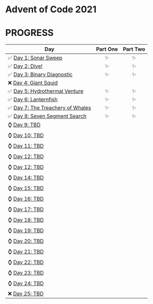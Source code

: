 # Advent of Code 2021
# PROGRESS
| Day  | Part One | Part Two | 
|---|:---:|:---:|
| ✅  [Day 1: Sonar Sweep](Day1)| ✨ | ✨ |
| ✅  [Day 2: Dive!](Day2)| ✨ | ✨ |
| ✅  [Day 3: Binary Diagnostic](Day3)| ✨ | ✨ |
| ❌  [Day 4: Giant Squid]()| | |
| ✅  [Day 5: Hydrothermal Venture](Day5)| ✨ | ✨ |
| ✅  [Day 6: Lanternfish](Day6)| ✨ | ✨ |
| ✅  [Day 7: The Treachery of Whales](Day7)| ✨ | ✨ |
| ✅  [Day 8: Seven Segment Search](Day8)| ✨ | ✨ |
| ⌚  [Day 9: TBD]()| | |
| ⌚  [Day 10: TBD]()| | |
| ⌚  [Day 11: TBD]()| | |
| ⌚  [Day 12: TBD]()| | |
| ⌚  [Day 12: TBD]()| | |
| ⌚  [Day 14: TBD]()| | |
| ⌚  [Day 15: TBD]()| | |
| ⌚  [Day 16: TBD]()| | |
| ⌚  [Day 17: TBD]()| | |
| ⌚  [Day 18: TBD]()| | |
| ⌚  [Day 19: TBD]()| | |
| ⌚  [Day 20: TBD]()| | |
| ⌚  [Day 21: TBD]()| | |
| ⌚  [Day 22: TBD]()| | |
| ⌚  [Day 23: TBD]()| | |
| ⌚  [Day 24: TBD]()| | |
| ❌ [Day 25: TBD]()| | |
